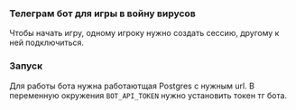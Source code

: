 ### Телеграм бот для игры в войну вирусов
Чтобы начать игру, одному игроку нужно создать сессию, другому к ней подключиться.

### Запуск
Для работы бота нужна работаютщая Postgres с нужным url. В переменную окружения ```BOT_API_TOKEN```
нужно установить токен тг бота.
